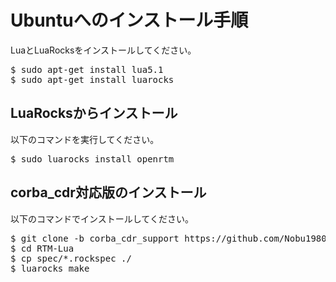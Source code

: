 # Ubuntuへのインストール手順

LuaとLuaRocksをインストールしてください。

<pre>
$ sudo apt-get install lua5.1
$ sudo apt-get install luarocks
</pre>

<!-- 
LuaSocket、LOOP、OiL、LuaLoggingをインストールしてください。
OiLのインストールだけで、LuaSocketとLOOPは自動的にインストールされるかもしれません。


<pre>
$ sudo luarocks install luasocket
$ sudo luarocks install loop
$ sudo luarocks install luaidl
$ sudo luarocks install oil
$ sudo luarocks install lualogging
$ sudo luarocks install uuid
</pre>
 -->

## LuaRocksからインストール
以下のコマンドを実行してください。

<pre>
$ sudo luarocks install openrtm
</pre>


<!-- 
## ソースコードからインストール
OpenRTM Lua版のインストールスクリプトを実行してください。

<pre>
$ git clone https://github.com/Nobu19800/RTM-Lua.git
$ cd RTM-Lua
$ sudo sh install.sh
</pre>
 -->

## corba_cdr対応版のインストール
以下のコマンドでインストールしてください。

<pre>
$ git clone -b corba_cdr_support https://github.com/Nobu19800/RTM-Lua
$ cd RTM-Lua
$ cp spec/*.rockspec ./
$ luarocks make
</pre>
